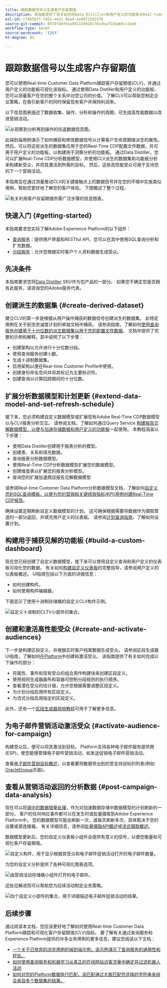 ```yaml
---
title: 跟踪数据信号以生成客户存留期值
description: 本指南提供了有关如何将Data Distiller和用户定义的功能板与Real-time Customer Data Platform结合使用来衡量和可视化客户存留期值的端到端演示。
exl-id: c74b5bff-feb2-4e21-9ee4-1e0973192570
source-git-commit: 0970fd8fbea86115d92dc78cdba753da69cc2ee6
workflow-type: tm+mt
source-wordcount: '1263'
ht-degree: 0%

---
```


# 跟踪数据信号以生成客户存留期值

您可以使用Real-time Customer Data Platform跟踪客户存留期值(CLV)，并通过用户定义的功能板可视化该指标。 通过使用Data Distiller和用户定义的功能板，您可以测量客户在您的整个关系中对您公司的价值。 了解CLV可以帮助您制定企业策略，在吸引新客户的同时保留现有客户并保持利润率。

以下信息图表描述了数据收集、操作、分析和操作的周期，可生成高性能数据以改进营销活动。

![从观察到分析再到操作的往返数据信息图。](../images/use-cases/infographic-use-case-cycle.png)

此端到端用例演示了如何捕获和修改数据信号以计算客户生命周期值派生的属性。 然后，可以将这些派生的数据集应用于您的Real-Time CDP配置文件数据，并可用于用户定义的功能板，以构建用于洞察分析的功能板。 通过Data Distiller，您可以扩展Real-Time CDP分析数据模型，并使用CLV派生的数据集和功能板分析来构建新受众，并将其激活到所需的目标。 然后，这些高性能受众可用于支持您的下一个营销活动。

本指南旨在通过测量推动CLV的关键接触点上的数据信号并在您的环境中实施类似用例，帮助您更好地了解您的客户体验。 下图概述了整个过程。

![有关利用客户存留期值所需广泛步骤的信息图表。](../images/use-cases/implementation-steps.png)

## 快速入门 {#getting-started}

本指南要求您实际了解Adobe Experience Platform的以下组件：

* [查询服务](../home.md)：提供用户界面和RESTful API，您可以在其中使用SQL查询分析和扩充数据。
* [分段服务](../../segmentation/home.md)：允许您根据实时客户个人资料数据生成受众。

## 先决条件

本指南要求您将[Data Distiller](../data-distiller/overview.md) SKU作为包产品的一部分。 如果您不确定您是否拥有此服务，请咨询您的Adobe服务代表。

## 创建派生的数据集 {#create-derived-dataset}

建立CLV的第一步是根据从用户操作捕获的数据信号创建派生的数据集。 此特定用例在关于航空忠诚度计划的单独文档中捕获。 请参阅指南，了解如何[使用查询服务创建基于十分位数的派生数据集以用于您的配置文件数据](./deciles-use-case.md)。 文档中提供了完整的示例和解释，其中说明了以下步骤：

* 创建架构以允许进行十分位数分段。
* 使用查询服务创建小数。
* 生成十进制数据集。
* 启用架构以便在Real-time Customer Profile中使用。
* 创建身份命名空间并将其标记为主要标识符。
* 创建查询以计算回顾期间的十分位数。

## 扩展分析数据模型和计划更新 {#extend-data-model-and-set-refresh-schedule}

接下来，您必须构建自定义数据模型或扩展现有Adobe Real-Time CDP数据模型以与CLV报表分析交互。 请参阅文档，了解如何通过Query Service [构建报告见解数据模型，以便与加速存储数据和用户定义的功能板](../data-distiller/sql-insights/reporting-insights-data-model.md#build-a-reporting-insights-data-model)一起使用。 本教程涵盖以下步骤：

* 使用Data Distiller创建用于报表分析的模型。
* 创建表、关系和填充数据。
* 查询报表分析数据模型。
* 使用Real-Time CDP分析数据模型扩展您的数据模型。
* 创建维度表以扩展您的报表分析模型。
* 查询您的扩展加速商店报告见解数据模型

请参阅Real-time Customer Data Platform分析数据模型文档，了解如何[自定义您的SQL查询模板，以便为您的营销和关键绩效指标(KPI)用例创建Real-Time CDP报告](../../dashboards/data-models/cdp-insights-data-model-b2c.md)。

确保设置定期刷新自定义数据模型的计划。 这可确保根据需要将数据作为摄取管道的一部分返回，并填充用户定义的仪表板。 请参阅[计划查询指南](../ui/query-schedules.md#create-schedule)，了解如何设置计划。

## 构建用于捕获见解的功能板 {#build-a-custom-dashboard}

现在您已经创建了自定义数据模型，接下来可以使用自定义查询和用户定义的仪表板可视化您的数据。 有关如何[构建自定义仪表板](../../dashboards/user-defined-dashboards.md)的完整指导，请参阅用户定义的仪表板概述。 UI指南包括以下方面的详细信息：

* 如何创建构件。
* 如何使用构件编辑器。

下面显示了使用十进制存储桶的自定义CLV构件示例。

![自定义十进制的CLTV小部件的集合。](../images/use-cases/deciles-user-defined-dashboard.png)

## 创建和激活高性能受众 {#create-and-activate-audiences}

下一步是构建区段定义，并根据实时客户档案数据生成受众。 请参阅区段生成器UI指南，了解如何[在Platform](../../segmentation/ui/segment-builder.md)中创建和激活受众。 该指南提供了有关如何完成以下操作的部分：

* 将属性、事件和现有受众的组合用作构建块来创建区段定义。
* 使用规则生成器画布和容器可控制分段规则的执行顺序。
* 查看潜在受众的估计值，允许您根据需要调整区段定义。
* 为计划分段启用所有区段定义。
* 为流式分段启用指定的区段定义。

此外，还有一个[区段生成器视频教程](https://experienceleague.adobe.com/docs/platform-learn/tutorials/audiences/create-segments.html)可用于了解更多信息。

## 为电子邮件营销活动激活受众 {#activate-audience-for-campaign}

构建受众后，便可以将其激活到目标。 Platform支持各种电子邮件服务提供商(ESP)，使您能够管理电子邮件营销活动，如发送促销电子邮件营销活动。

查看[电子邮件营销目标概述](../../destinations/catalog/email-marketing/overview.md#connect-destination)，以查看要将数据导出到的受支持目标的列表(例如[OracleEloqua](../../destinations/catalog/email-marketing/oracle-eloqua-api.md)页面)。

## 查看从营销活动返回的分析数据 {#post-campaign-data-analysis}

现在可以将[源中的数据增量处理](../key-concepts/incremental-load.md)，作为对加速数据存储中数据模型的计划刷新的一部分。 客户的任何响应事件都可以在发生时或批量摄取到Adobe Experience Platform中。 您的数据模型可能会刷新一次，或每天刷新多次，具体取决于您的设置或源连接器。 有关详细信息，请参阅[批量摄取API概述](../../ingestion/batch-ingestion/api-overview.md)或[流式摄取概述](../../ingestion/streaming-ingestion/overview.md)。

数据模型更新后，您的自定义仪表板小组件会提供有意义的信号，以便您衡量和可视化客户存留期值。

![自定义构件，用于显示根据其受众和电子邮件促销活动打开的电子邮件数量。](../images/use-cases/post-activation-and-email-response-kpis.png)

为您的自定义分析提供了各种可视化图表选项。

![由营销活动存储桶小组件打开的电子邮件。](../images/use-cases/email-opened-by-campaign-buckets.png)

这些见解进而可以帮助您为后续活动制定业务策略。

![四个自定义小部件的集合，用于详细描述电子邮件促销活动的结果。](../images/use-cases/example-widgets.png)

## 后续步骤

通过阅读本文档，您应该更好地了解如何使用Real-time Customer Data Platform跟踪和可视化客户存留期值(CLV)指标。 要了解有关通过查询服务和Experience Platform提供的许多业务用例的更多信息，建议您阅读以下文档：

* [一个关于已放弃的浏览用例的端到端示例，该示例演示了查询服务的通用性和好处。](./abandoned-browse.md)
* [如何使用查询服务和机器学习从真正的在线网站访客流量中确定并过滤机器人活动](./bot-filtering.md)
* [如何对您的Platform数据执行匹配，该匹配通过大致匹配您选择的字符串来组合来自多个数据集的结果。](./fuzzy-match.md)

<!-- "Data signals are actions taken by consumers while online that offer clues about intent that can be acted upon. This includes anything from visiting a website to filling out a change of address or clicking an ad."  -->

<!-- "Customer touchpoints are your brand's points of customer contact, from start to finish." -->
